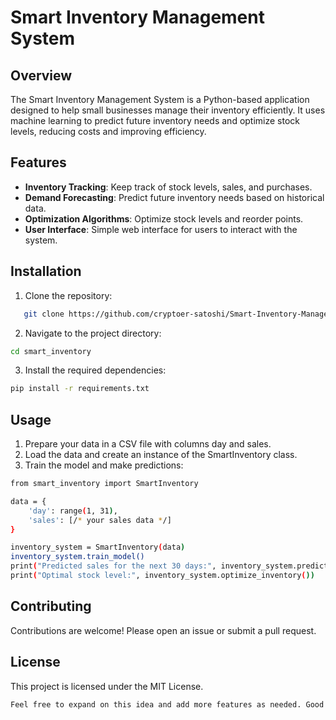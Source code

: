 # Smart Inventory Management System

## Overview
The Smart Inventory Management System is a Python-based application designed to help small businesses manage their inventory efficiently. It uses machine learning to predict future inventory needs and optimize stock levels, reducing costs and improving efficiency.

## Features
- **Inventory Tracking**: Keep track of stock levels, sales, and purchases.
- **Demand Forecasting**: Predict future inventory needs based on historical data.
- **Optimization Algorithms**: Optimize stock levels and reorder points.
- **User Interface**: Simple web interface for users to interact with the system.

## Installation
1. Clone the repository:

```bash
   git clone https://github.com/cryptoer-satoshi/Smart-Inventory-Management-System.git
```
2. Navigate to the project directory:
```bash
cd smart_inventory
```

3. Install the required dependencies:
```bash
pip install -r requirements.txt
```
## Usage
1. Prepare your data in a CSV file with columns day and sales.
2. Load the data and create an instance of the SmartInventory class.
3. Train the model and make predictions:

```bash
from smart_inventory import SmartInventory

data = {
    'day': range(1, 31),
    'sales': [/* your sales data */]
}

inventory_system = SmartInventory(data)
inventory_system.train_model()
print("Predicted sales for the next 30 days:", inventory_system.predict_sales(range(31, 61)))
print("Optimal stock level:", inventory_system.optimize_inventory())
```

## Contributing
Contributions are welcome! Please open an issue or submit a pull request.

## License
This project is licensed under the MIT License.

```bash
Feel free to expand on this idea and add more features as needed. Good luck with your project! 🚀
```